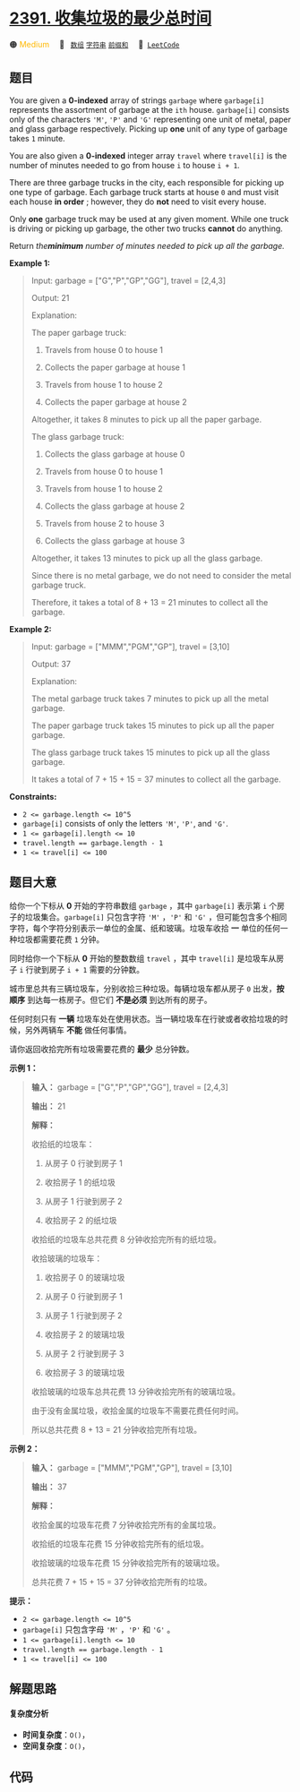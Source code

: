 # [2391. 收集垃圾的最少总时间](https://leetcode.com/problems/minimum-amount-of-time-to-collect-garbage)

🟠 <font color=#ffb800>Medium</font>&emsp; 🔖&ensp; [`数组`](/leetcode/outline/tag/array.md) [`字符串`](/leetcode/outline/tag/string.md) [`前缀和`](/leetcode/outline/tag/prefix-sum.md)&emsp; 🔗&ensp;[`LeetCode`](https://leetcode.com/problems/minimum-amount-of-time-to-collect-garbage)

## 题目

You are given a **0-indexed** array of strings `garbage` where `garbage[i]`
represents the assortment of garbage at the `ith` house. `garbage[i]` consists
only of the characters `'M'`, `'P'` and `'G'` representing one unit of metal,
paper and glass garbage respectively. Picking up **one** unit of any type of
garbage takes `1` minute.

You are also given a **0-indexed** integer array `travel` where `travel[i]` is
the number of minutes needed to go from house `i` to house `i + 1`.

There are three garbage trucks in the city, each responsible for picking up
one type of garbage. Each garbage truck starts at house `0` and must visit
each house **in order** ; however, they do **not** need to visit every house.

Only **one** garbage truck may be used at any given moment. While one truck is
driving or picking up garbage, the other two trucks **cannot** do anything.

Return _the**minimum** number of minutes needed to pick up all the garbage._



**Example 1:**

> Input: garbage = ["G","P","GP","GG"], travel = [2,4,3]
> 
> Output: 21
> 
> Explanation:
> 
> The paper garbage truck:
> 
> 1. Travels from house 0 to house 1
> 
> 2. Collects the paper garbage at house 1
> 
> 3. Travels from house 1 to house 2
> 
> 4. Collects the paper garbage at house 2
> 
> Altogether, it takes 8 minutes to pick up all the paper garbage.
> 
> The glass garbage truck:
> 
> 1. Collects the glass garbage at house 0
> 
> 2. Travels from house 0 to house 1
> 
> 3. Travels from house 1 to house 2
> 
> 4. Collects the glass garbage at house 2
> 
> 5. Travels from house 2 to house 3
> 
> 6. Collects the glass garbage at house 3
> 
> Altogether, it takes 13 minutes to pick up all the glass garbage.
> 
> Since there is no metal garbage, we do not need to consider the metal garbage truck.
> 
> Therefore, it takes a total of 8 + 13 = 21 minutes to collect all the garbage.

**Example 2:**

> Input: garbage = ["MMM","PGM","GP"], travel = [3,10]
> 
> Output: 37
> 
> Explanation:
> 
> The metal garbage truck takes 7 minutes to pick up all the metal garbage.
> 
> The paper garbage truck takes 15 minutes to pick up all the paper garbage.
> 
> The glass garbage truck takes 15 minutes to pick up all the glass garbage.
> 
> It takes a total of 7 + 15 + 15 = 37 minutes to collect all the garbage.

**Constraints:**

  * `2 <= garbage.length <= 10^5`
  * `garbage[i]` consists of only the letters `'M'`, `'P'`, and `'G'`.
  * `1 <= garbage[i].length <= 10`
  * `travel.length == garbage.length - 1`
  * `1 <= travel[i] <= 100`


## 题目大意

给你一个下标从 **0**  开始的字符串数组 `garbage` ，其中 `garbage[i]` 表示第 `i`
个房子的垃圾集合。`garbage[i]` 只包含字符 `'M'` ，`'P'` 和 `'G'`
，但可能包含多个相同字符，每个字符分别表示一单位的金属、纸和玻璃。垃圾车收拾 **一**  单位的任何一种垃圾都需要花费 `1` 分钟。

同时给你一个下标从 **0**  开始的整数数组 `travel` ，其中 `travel[i]` 是垃圾车从房子 `i` 行驶到房子 `i + 1`
需要的分钟数。

城市里总共有三辆垃圾车，分别收拾三种垃圾。每辆垃圾车都从房子 `0` 出发，**按顺序**  到达每一栋房子。但它们 **不是必须**  到达所有的房子。

任何时刻只有 **一辆**  垃圾车处在使用状态。当一辆垃圾车在行驶或者收拾垃圾的时候，另外两辆车 **不能**  做任何事情。

请你返回收拾完所有垃圾需要花费的 **最少**  总分钟数。



**示例 1：**

> 
> 
> 
> 
> 
> **输入：** garbage = ["G","P","GP","GG"], travel = [2,4,3]
> 
> **输出：** 21
> 
> **解释：**
> 
> 收拾纸的垃圾车：
> 
> 1. 从房子 0 行驶到房子 1
> 
> 2. 收拾房子 1 的纸垃圾
> 
> 3. 从房子 1 行驶到房子 2
> 
> 4. 收拾房子 2 的纸垃圾
> 
> 收拾纸的垃圾车总共花费 8 分钟收拾完所有的纸垃圾。
> 
> 收拾玻璃的垃圾车：
> 
> 1. 收拾房子 0 的玻璃垃圾
> 
> 2. 从房子 0 行驶到房子 1
> 
> 3. 从房子 1 行驶到房子 2
> 
> 4. 收拾房子 2 的玻璃垃圾
> 
> 5. 从房子 2 行驶到房子 3
> 
> 6. 收拾房子 3 的玻璃垃圾
> 
> 收拾玻璃的垃圾车总共花费 13 分钟收拾完所有的玻璃垃圾。
> 
> 由于没有金属垃圾，收拾金属的垃圾车不需要花费任何时间。
> 
> 所以总共花费 8 + 13 = 21 分钟收拾完所有垃圾。
> 
> 

**示例 2：**

> 
> 
> 
> 
> 
> **输入：** garbage = ["MMM","PGM","GP"], travel = [3,10]
> 
> **输出：** 37
> 
> **解释：**
> 
> 收拾金属的垃圾车花费 7 分钟收拾完所有的金属垃圾。
> 
> 收拾纸的垃圾车花费 15 分钟收拾完所有的纸垃圾。
> 
> 收拾玻璃的垃圾车花费 15 分钟收拾完所有的玻璃垃圾。
> 
> 总共花费 7 + 15 + 15 = 37 分钟收拾完所有的垃圾。
> 
> 



**提示：**

  * `2 <= garbage.length <= 10^5`
  * `garbage[i]` 只包含字母 `'M'` ，`'P'` 和 `'G'` 。
  * `1 <= garbage[i].length <= 10`
  * `travel.length == garbage.length - 1`
  * `1 <= travel[i] <= 100`


## 解题思路

#### 复杂度分析

- **时间复杂度**：`O()`，
- **空间复杂度**：`O()`，

## 代码

```javascript

```